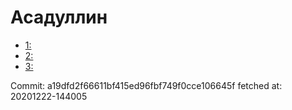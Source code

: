 # Асадуллин
- [1: ](1.md)
- [2: ](2.md)
- [3: ](3.md)

Commit: a19dfd2f66611bf415ed96fbf749f0cce106645f
 fetched at: 20201222-144005
